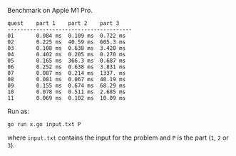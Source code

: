 Benchmark on Apple M1 Pro.

```
quest    part 1    part 2    part 3
---------------------------------------
01       0.084 ms  0.109 ms  0.722 ms
02       0.225 ms  40.59 ms  605.3 ms
03       0.108 ms  0.638 ms  3.420 ms
04       0.402 ms  0.205 ms  0.270 ms
05       0.165 ms  366.3 ms  0.687 ms
06       0.252 ms  0.638 ms  3.831 ms
07       0.087 ms  0.214 ms  1337. ms
08       0.081 ms  0.067 ms  40.19 ms
09       0.155 ms  0.674 ms  68.29 ms
10       0.078 ms  0.511 ms  2.685 ms
11       0.069 ms  0.102 ms  10.09 ms
```

Run as:
```
go run x.go input.txt P
```
where `input.txt` contains the input for the problem and `P` is the part (`1`, `2` or `3`).